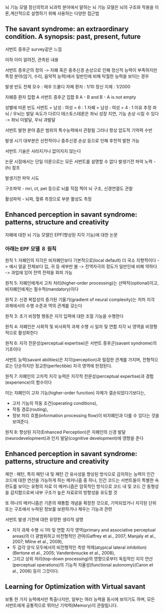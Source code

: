 뇌 기능 모델
정신의학과 뇌과학 분야에서 말하는 뇌 기능 모델은 뇌의 구조와 작용을 이론,계산적으로 설명하기 위해 사용하는 다양한 접근법

## The savant syndrome: an extraordinary condition. A synopsis: past, present, future

서번트 증후군 survey같은 느낌

이하 이미 알려진, 관측된 내용

서번트 증후군의 정의
-> 자폐 혹은 중추신경 손상으로 인해 정신적 능력이 부족하지만 특정 분야(암기, 수리, 음악적 능력)에서 일반인에 비해 탁월한 능력을 보이는 경우

발생 빈도
전체 모수 : 매우 드물다
자페 환자 : 1/10
정신 지체 : 1/2000

자폐증 환자 집합 A
서번트 증후군 집합 B
A - B and B - A is not empty

성별에 따른 빈도
서번트 = 남성 : 여성 = 6 : 1
자폐 = 남성 : 여성 = 4 : 1
이유 추정
좌뇌 / 우뇌는 발달 속도가 다르다
테스토스테론은 좌뇌 성장 지연, 기능 손상 시킬 수 있다
-> 좌뇌 미발달, 우뇌 과발달

서번트 발현 분야
좁은 범위의 특수능력에서 관찰됨
그러나 항상 압도적 기억력 수반

발생 시기
대부분은 선천적이나 중추신경 손상 등으로 인해 후천적 발현 가능

서번트 기술은 사라지거나 없어지지 않는다

논문 시점에서는 단일 이론으로는 모든 서번트를 설명할 수 없다
발생기전 파악 노력 - (h) 참조

발생기전 파악 시도

구조파악 - mri, ct, pet 등으로 뇌를 직접 찍어 뇌 구조, 신경연결도 관찰

활성파악 - 뇌파, 혈류 측정으로 부분 활성도 측정

## Enhanced perception in savant syndrome: patterns, structure and creativity

자폐에 대한 뇌 기능 모델인 EPF(향상된 지각 기능)에 대한 논문

### 아래는 EPF 모델 ８ 원칙

원칙 1: 자폐인의 지각은 비자폐인보다 기본적으로(local default) 더 국소 지향적이다
-> 예시 얼굴 전체보다 입, 귀 등 세부만 봄
-> 전역자극의 정도가 일반인에 비해 약하다
-> 과업에 있어 전역 전략을 회피 가능

원칙 5: 자폐인에게서 고차 처리(higher-order processing)는 선택적(optional)이고, 비자폐인에게는 필수적(mandatory)이다

원칙 2: 신경 복잡성의 증가된 기울기(gradient of neural complexity)는 저차 지각 과제에서의 수행 수준과 역의 관계를 갖는다

원칙 3: 초기 비정형 행동은 지각 입력에 대한 조절 기능을 수행한다

원칙 4: 자폐인은 사회적 및 비사회적 과제 수행 시 일차 및 연합 지각 뇌 영역을 비정형적으로 활성화한다

원칙 6: 지각 전문성(perceptual expertise)은 서번트 증후군(savant syndrome)의 기초이다

서번트 능력(savant abilities)은 지각(perception)과 밀접한 관계를 가지며, 전형적으로는 단순하지만 정교한(perfectible) 자극 영역에 한정된다.

원칙 7: 자폐인의 고차적 지각 능력은 지각적 전문성(perceptual expertise)과 경험(experience)의 함수이다

이는 자폐인이 고차 기능(higher-order function) 자체가 결손되었다기보다는,

* 고차 기능의 작동 조건(operating conditions),
* 작동 경로(routing),
* 정보 처리 흐름(information processing flow)이 비자폐인과 다를 수 있다는 것을 보여준다.

원칙 8: 향상된 지각(Enhanced Perception)은 자폐인의 신경 발달(neurodevelopment)과 인지 발달(cognitive development)에 영향을 준다

## Enhanced perception in savant syndrome: patterns, structure and creativity

제안 : 패턴, 특히 패턴 내 및 패턴 간 유사성을 향상된 방식으로 감지하는 능력이 인간 코드에 대한 연산을 가능하게 하는 메커니즘 중 하나, 인간 코드는 서번트들이 특별한 숙련도를 보이는 유형의 자료 이 메커니즘은 암묵적인 방식으로 코드 내 및 코드 간 동형성을 감지함으로써 내부 구조가 높은 자료로의 방향성을 유도할 것

또 하나의 메커니즘은 기존의 재통합 개념을 확장한 것으로, 기억되었거나 지각된 단위 또는 구조에서 누락된 정보를 보완하거나 채우는 기능과 관련

서번트 발생 기전에 대한 유망한 생리적 설명
* 지각 과제 수행 시 1차 및 연합 지각 영역(primary and associative perceptual areas)의 더 광범위하고 비전형적인 관여(Gaffrey et al., 2007; Manjaly et al., 2007; Milne et al., 2009),
* 두 감각 양식 모두에서의 비전형적인 측방 억제(atypical lateral inhibition) (Bertone et al., 2005; Vandenbroucke et al., 2008),
* 그리고 상위 처리(top-down processing)의 영향으로부터 독립적인 지각 연산(perceptual operations)의 기능적 자율성(functional autonomy)(Caron et al., 2006) 등이 그것이다.


## Learning for Optimization with Virtual savant

보통 한 가지 능력에서만 특출나지만, 일부는 여러 능력을 동시에 보이기도 하며, 모든 서번트에게 공통적으로 뛰어난 기억력(Memory)이 관찰됩니다.
